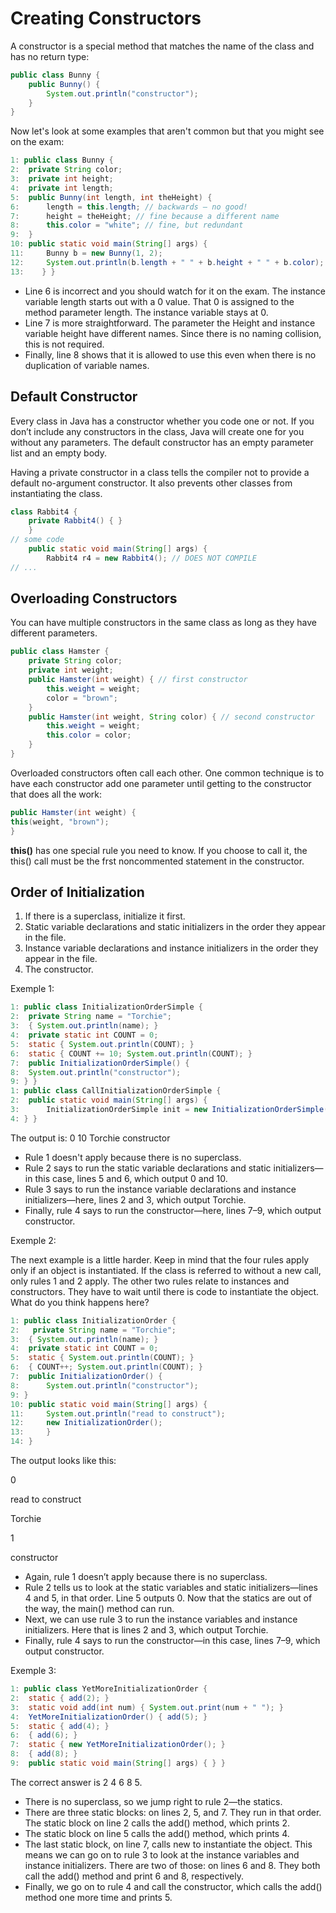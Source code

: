 # Creating Constructors

A constructor is a special method that matches the name of the class and has no return type:

```Java
public class Bunny {
    public Bunny() {
        System.out.println("constructor");
    }
}
```

Now let's look at some examples that aren't common but that you might see on the
exam:

```Java
1: public class Bunny {
2:  private String color;
3:  private int height;
4:  private int length;
5:  public Bunny(int length, int theHeight) {
6:      length = this.length; // backwards – no good!
7:      height = theHeight; // fine because a different name
8:      this.color = "white"; // fine, but redundant
9:  }
10: public static void main(String[] args) {
11:     Bunny b = new Bunny(1, 2);
12:     System.out.println(b.length + " " + b.height + " " + b.color);
13:    } }
```

- Line 6 is incorrect and you should watch for it on the exam. The instance variable length starts out with a 0 value. That 0 is assigned to the method parameter length. The instance variable stays at 0. 
- Line 7 is more straightforward. The parameter the Height and instance variable height have different names. Since there is no naming collision, this is not required.
- Finally, line 8 shows that it is allowed to use this even when there is no duplication of variable names.

## Default Constructor

Every class in Java has a constructor whether you code one or not. If you don’t include any constructors in the class, Java will create one for you without any parameters. The default constructor has an empty parameter list and an empty body.

Having a private constructor in a class tells the compiler not to provide a default no-argument constructor. It also prevents other classes from instantiating the class.

```Java
class Rabbit4 {
    private Rabbit4() { }
    }
// some code
    public static void main(String[] args) {
        Rabbit4 r4 = new Rabbit4(); // DOES NOT COMPILE
// ...
```

## Overloading Constructors

You can have multiple constructors in the same class as long as they have different parameters.

```Java
public class Hamster {
    private String color;
    private int weight;
    public Hamster(int weight) { // first constructor
        this.weight = weight;
        color = "brown";
    }
    public Hamster(int weight, String color) { // second constructor
        this.weight = weight;
        this.color = color;
    }
}
```

Overloaded constructors often call each other. One common technique is to have each constructor add one parameter until getting to the constructor that does all the work:

```Java
public Hamster(int weight) {
this(weight, "brown");
}
```

**this()** has one special rule you need to know. If you choose to call it, the this() call
must be the frst noncommented statement in the constructor.

## Order of Initialization

1. If there is a superclass, initialize it first.
1. Static variable declarations and static initializers in the order they appear in the file.
1. Instance variable declarations and instance initializers in the order they appear in the file.
1. The constructor.

Exemple 1:

```Java
1: public class InitializationOrderSimple {
2:  private String name = "Torchie";
3:  { System.out.println(name); }
4:  private static int COUNT = 0;
5:  static { System.out.println(COUNT); }
6:  static { COUNT += 10; System.out.println(COUNT); }
7:  public InitializationOrderSimple() {
8:  System.out.println("constructor");
9: } }
1: public class CallInitializationOrderSimple {
2:  public static void main(String[] args) {
3:      InitializationOrderSimple init = new InitializationOrderSimple();
4: } }
```

The output is:
0
10
Torchie
constructor

- Rule 1 doesn't apply because there is no superclass. 
- Rule 2 says to run the static variable declarations and static initializers—in this case, lines 5 and 6, which output 0 and 10.
- Rule 3 says to run the instance variable declarations and instance initializers—here, lines 2 and 3, which output Torchie.
- Finally, rule 4 says to run the constructor—here, lines 7–9, which output constructor.

Exemple 2: 

The next example is a little harder. Keep in mind that the four rules apply only if an object is instantiated. If the class is referred to without a new call, only rules 1 and 2 apply. The other two rules relate to instances and constructors. They have to wait until there is code to instantiate the object. What do you think happens here?

```java
1: public class InitializationOrder {
2:   private String name = "Torchie";
3:  { System.out.println(name); }
4:  private static int COUNT = 0;
5:  static { System.out.println(COUNT); }
6:  { COUNT++; System.out.println(COUNT); }
7:  public InitializationOrder() {
8:      System.out.println("constructor");
9: }
10: public static void main(String[] args) {
11:     System.out.println("read to construct");
12:     new InitializationOrder();
13:     }
14: }
```

The output looks like this:

0

read to construct

Torchie

1

constructor

- Again, rule 1 doesn’t apply because there is no superclass.
- Rule 2 tells us to look at the static variables and static initializers—lines 4 and 5, in that order. Line 5 outputs 0. Now that the statics are out of the way, the main() method can run.
- Next, we can use rule 3 to run the instance variables and instance initializers. Here that is lines 2 and 3, which output Torchie.
- Finally, rule 4 says to run the constructor—in this case, lines 7–9, which output constructor.

Exemple 3: 

```Java
1: public class YetMoreInitializationOrder {
2:  static { add(2); }
3:  static void add(int num) { System.out.print(num + " "); }
4:  YetMoreInitializationOrder() { add(5); }
5:  static { add(4); }
6:  { add(6); }
7:  static { new YetMoreInitializationOrder(); }
8:  { add(8); }
9:  public static void main(String[] args) { } }
```

The correct answer is 2 4 6 8 5.

- There is no superclass, so we jump right to rule 2—the statics.
- There are three static blocks: on lines 2, 5, and 7. They run in that order. The static block on line 2 calls the add() method, which prints 2.
- The static block on line 5 calls the add() method, which prints 4.
- The last static block, on line 7, calls new to instantiate the object. This means we can go on to rule 3 to look at the instance variables and instance initializers. There are two of those: on lines 6 and 8. They both call the add() method and print 6 and 8, respectively.
- Finally, we go on to rule 4 and call the constructor, which calls the add() method one more time and prints 5.